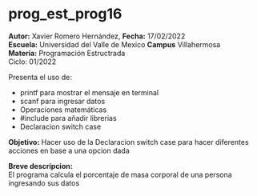 # prog_est_prog16
<p><b>Autor:</b> Xavier Romero Hernández, <b>Fecha:</b> 17/02/2022 <br>
  <b>Escuela:</b> Universidad del Valle de Mexico <b>Campus</b> Villahermosa<br>
  <b>Materia:</b> Programación Estructrada<br>
Ciclo: 01/2022</p>

<p>
Presenta el uso de:
  <ul>
    <li>printf para mostrar el mensaje en terminal</li>
    <li>scanf para ingresar datos</li>
    <li>Operaciones matemáticas</li>
    <li>#include para añadir librerias</li>
    <li>Declaracion switch case</li>
  </ul>
</p>

<b>Objetivo:</b> Hacer uso de la Declaracion switch case para hacer diferentes acciones en base a una opcion dada

<p><b>Breve descripcion:</b><br>
El programa calcula el porcentaje de masa corporal de una persona ingresando sus datos
</p>
